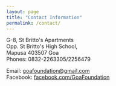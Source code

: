 ```yaml
---
layout: page
title: "Contact Information"
permalink: /contact/
---
```


G-8, St Britto's Apartments  
Opp. St Britto's High School,  
Mapusa 403507 Goa  
Phones: 0832-2263305/2256479  

Email: [goafoundation@gmail.com](mailto:goafoundation@gmail.com)  
Facebook: [facebook.com/GoaFoundation](http://facebook.com/GoaFoundation)